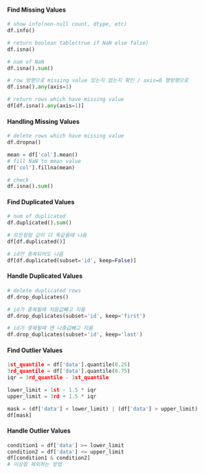 #### Find Missing Values
```python
# show info(non-null count, dtype, etc)
df.info()

# return boolean table(true if NaN else false)
df.isna()

# num of NaN
df.isna().sum()

# row 방향으로 missing value 있는지 없는지 확인 / axis=0 행방향으로
df.isna().any(axis=1)

# return rows which have missing value
df[df.isna().any(axis=1)]
```

#### Handling Missing Values
```python
# delete rows which have missing value
df.dropna()

mean = df['col'].mean()
# fill NaN to mean value
df['col'].fillna(mean)

# check
df.isna().sum()
```

#### Find Duplicated Values
```python
# num of duplicated
df.duplicated().sum()

# 모든컬럼 값이 다 똑같을때 나옴
df[df.duplicated()]

# id만 중복되어도 나옴
df[df.duplicated(subset='id', keep=False)]
```

#### Handle Duplicated Values
```python
# delete duplicated rows
df.drop_duplicates()

# id가 중복될때 처음값빼고 지움
df.drop_duplicates(subset='id', keep='first')

# id가 중복될때 맨 나중값빼고 지움
df.drop_duplicates(subset='id', keep='last')
```

#### Find Outlier Values
```python
1st_quantile = df['data'].quantile(0.25)
3rd_quantile = df['data'].quantile(0.75)
iqr = 3rd_quantile - 1st_quantile

lower_limit = 1st - 1.5 * iqr
upper_limit = 3rd + 1.5 * iqr

mask = (df['data'] < lower_limit) | (df['data'] > upper_limit)
df[mask]
```

#### Handle Outlier Values
```python
condition1 = df['data'] >= lower_limit
condition2 = df['data'] <= upper_limit
df[condition1 & condition2]
# 이상점 제외하는 방법
```